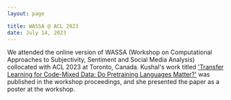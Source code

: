 ```yaml
---
layout: page

title: WASSA @ ACL 2023
date: July 14, 2023
---
```


We attended the online version of WASSA (Workshop on Computational Approaches to Subjectivity, Sentiment and Social Media Analysis) collocated with ACL 2023 at Toronto, Canada. Kushal's work titled ['Transfer Learning for Code-Mixed Data: Do Pretraining Languages Matter?'](https://aclanthology.org/2023.wassa-1.32/) was published in the workshop proceedings, and she presented the paper as a poster at the workshop.

